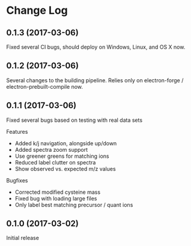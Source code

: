 # Change Log

## 0.1.3 (2017-03-06)

Fixed several CI bugs, should deploy on Windows, Linux, and OS X now.

## 0.1.2 (2017-03-06)

Several changes to the building pipeline. Relies only on electron-forge /
electron-prebuilt-compile now.

## 0.1.1 (2017-03-06)

Fixed several bugs based on testing with real data sets

Features

  - Added k/j navigation, alongside up/down
  - Added spectra zoom support
  - Use greener greens for matching ions
  - Reduced label clutter on spectra
  - Show observed vs. expected m/z values

Bugfixes

  - Corrected modified cysteine mass
  - Fixed bug with loading large files
  - Only label best matching precursor / quant ions

## 0.1.0 (2017-03-02)

Initial release
